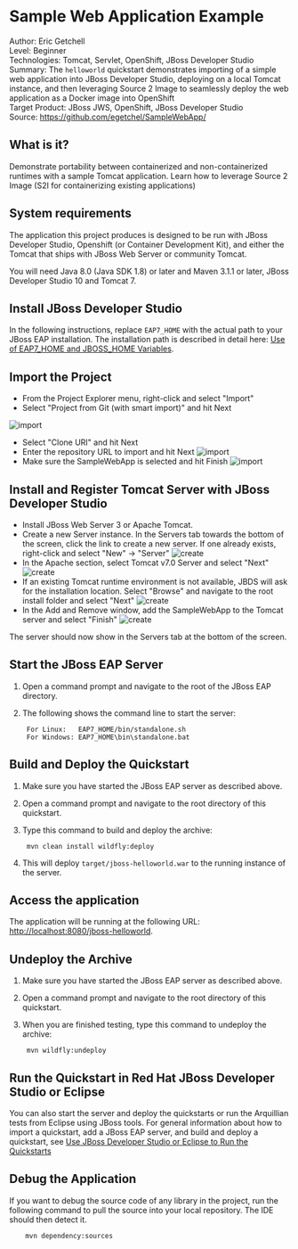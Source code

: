 Sample Web Application Example
===============================
Author: Eric Getchell   
Level: Beginner  
Technologies: Tomcat, Servlet, OpenShift, JBoss Developer Studio  
Summary: The `helloworld` quickstart demonstrates importing of a simple web application into JBoss Developer Studio, deploying on a local Tomcat instance, and then leveraging Source 2 Image to seamlessly deploy the web application as a Docker image into OpenShift  
Target Product: JBoss JWS, OpenShift, JBoss Developer Studio  
Source: <https://github.com/egetchel/SampleWebApp/>  

What is it?
-----------

Demonstrate portability between containerized and non-containerized runtimes with a sample Tomcat application.  Learn how to leverage Source 2 Image (S2I for containerizing existing applications)


System requirements
-------------------

The application this project produces is designed to be run with JBoss Developer Studio, Openshift (or Container Development Kit), and either the Tomcat that ships with JBoss Web Server or community Tomcat.

You will need Java 8.0 (Java SDK 1.8) or later and Maven 3.1.1 or later, JBoss Developer Studio 10 and Tomcat 7.


Install JBoss Developer Studio
---------------

In the following instructions, replace `EAP7_HOME` with the actual path to your JBoss EAP installation. The installation path is described in detail here: [Use of EAP7_HOME and JBOSS_HOME Variables](https://github.com/jboss-developer/jboss-developer-shared-resources/blob/master/guides/USE_OF_EAP7_HOME.md#use-of-eap_home-and-jboss_home-variables).

Import the Project
-------------------------

* From the Project Explorer menu, right-click and select "Import"
* Select "Project from Git (with smart import)" and hit Next

![import](/images/import-git.png)
* Select "Clone URI" and hit Next
* Enter the repository URL to import and hit Next
![import](/images/import-git-repo-location.png)
* Make sure the SampleWebApp is selected and hit Finish
![import](/images/import-specify-resources.png)

Install and Register Tomcat Server with JBoss Developer Studio
-------------------------
* Install JBoss Web Server 3 or Apache Tomcat.
* Create a new Server instance.  In the Servers tab towards the bottom of the screen, click the link to create a new server. If one already exists, right-click and select "New" -> "Server"
![create](/images/create-new-server.png)
* In the Apache section, select Tomcat v7.0 Server and select "Next"
![create](/images/create-tomcat-instance.png)
* If an existing Tomcat runtime environment is not available, JBDS will ask for the installation location.  Select "Browse" and navigate to the root install folder and select "Next"
![create](/images/create-tomcat-install-directory.png) 
* In the Add and Remove window, add the SampleWebApp to the Tomcat server and select "Finish"
![create](/images/create-add-web-app.png)

The server should now show in the Servers tab at the bottom of the screen.


Start the JBoss EAP Server
-------------------------

1. Open a command prompt and navigate to the root of the JBoss EAP directory.
2. The following shows the command line to start the server:

        For Linux:   EAP7_HOME/bin/standalone.sh
        For Windows: EAP7_HOME\bin\standalone.bat

 
Build and Deploy the Quickstart
-------------------------

1. Make sure you have started the JBoss EAP server as described above.
2. Open a command prompt and navigate to the root directory of this quickstart.
3. Type this command to build and deploy the archive:

        mvn clean install wildfly:deploy

4. This will deploy `target/jboss-helloworld.war` to the running instance of the server.


Access the application 
---------------------

The application will be running at the following URL: <http://localhost:8080/jboss-helloworld>. 


Undeploy the Archive
--------------------

1. Make sure you have started the JBoss EAP server as described above.
2. Open a command prompt and navigate to the root directory of this quickstart.
3. When you are finished testing, type this command to undeploy the archive:

        mvn wildfly:undeploy


Run the Quickstart in Red Hat JBoss Developer Studio or Eclipse
-------------------------------------
You can also start the server and deploy the quickstarts or run the Arquillian tests from Eclipse using JBoss tools. For general information about how to import a quickstart, add a JBoss EAP server, and build and deploy a quickstart, see [Use JBoss Developer Studio or Eclipse to Run the Quickstarts](https://github.com/jboss-developer/jboss-developer-shared-resources/blob/master/guides/USE_JBDS.md#use-jboss-developer-studio-or-eclipse-to-run-the-quickstarts) 


Debug the Application
------------------------------------

If you want to debug the source code of any library in the project, run the following command to pull the source into your local repository. The IDE should then detect it.

        mvn dependency:sources

